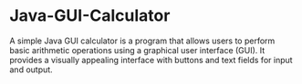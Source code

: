 # Java-GUI-Calculator
A simple Java GUI calculator is a program that allows users to perform basic arithmetic operations using a graphical user interface (GUI). It provides a visually appealing interface with buttons and text fields for input and output.
